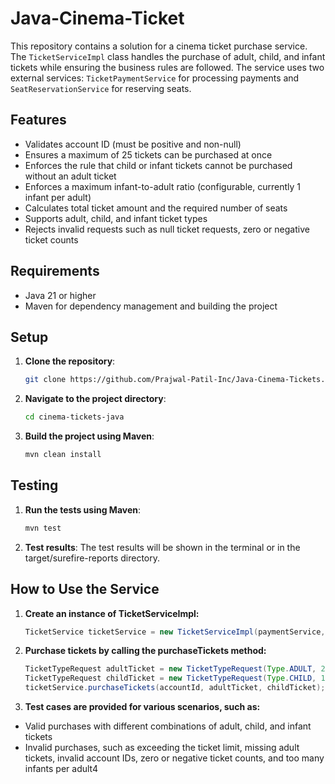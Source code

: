 # Java-Cinema-Ticket

This repository contains a solution for a cinema ticket purchase service. The `TicketServiceImpl` class handles the purchase of adult, child, and infant tickets while ensuring the business rules are followed. The service uses two external services: `TicketPaymentService` for processing payments and `SeatReservationService` for reserving seats.

## Features
- Validates account ID (must be positive and non-null)
- Ensures a maximum of 25 tickets can be purchased at once
- Enforces the rule that child or infant tickets cannot be purchased without an adult ticket
- Enforces a maximum infant-to-adult ratio (configurable, currently 1 infant per adult)
- Calculates total ticket amount and the required number of seats
- Supports adult, child, and infant ticket types
- Rejects invalid requests such as null ticket requests, zero or negative ticket counts

## Requirements
- Java 21 or higher
- Maven for dependency management and building the project

## Setup

1. **Clone the repository**:
   ```bash
   git clone https://github.com/Prajwal-Patil-Inc/Java-Cinema-Tickets.git

2. **Navigate to the project directory**:
   ```bash
   cd cinema-tickets-java

3. **Build the project using Maven**:
   ```bash
   mvn clean install

## Testing 
1. **Run the tests using Maven**:
   ```bash
   mvn test

2. **Test results**: The test results will be shown in the terminal or in the target/surefire-reports directory.

## How to Use the Service
1. **Create an instance of TicketServiceImpl:**
   ```java
   TicketService ticketService = new TicketServiceImpl(paymentService, seatReservationService);

2. **Purchase tickets by calling the purchaseTickets method:**
   ```java
   TicketTypeRequest adultTicket = new TicketTypeRequest(Type.ADULT, 2);
   TicketTypeRequest childTicket = new TicketTypeRequest(Type.CHILD, 1);
   ticketService.purchaseTickets(accountId, adultTicket, childTicket);

3. **Test cases are provided for various scenarios, such as:**
- Valid purchases with different combinations of adult, child, and infant tickets
- Invalid purchases, such as exceeding the ticket limit, missing adult tickets, invalid account IDs, zero or negative ticket counts, and too many infants per adult4

